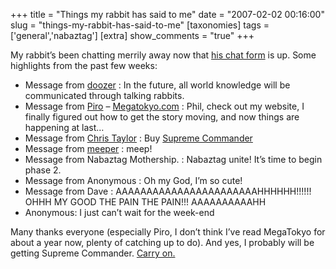 +++
title = "Things my rabbit has said to me"
date = "2007-02-02 00:16:00"
slug = "things-my-rabbit-has-said-to-me"
[taxonomies]
tags = ['general','nabaztag']
[extra]
show_comments = "true"
+++

My rabbit’s been chatting merrily away now that [his chat form](http://philwilson.org/rabbit/) is up. Some highlights from the past few weeks:

- Message from [doozer](http://arsecandle.org/~rod/nt/) : In the future, all world knowledge will be communicated through talking rabbits.
- Message from [Piro](http://en.wikipedia.org/wiki/Megatokyo#Piro) – [Megatokyo.com](http://megatokyo.com/) : Phil, check out my website, I finally figured out how to get the story moving, and now things are happening at last…
- Message from [Chris Taylor](http://en.wikipedia.org/wiki/Chris_Taylor_%28game_designer%29) : Buy [Supreme Commander](http://en.wikipedia.org/wiki/Supreme_Commander)
- Message from [meeper](http://bainite.wordpress.com/) : meep!
- Message from Nabaztag Mothership. : Nabaztag unite! It’s time to begin phase 2.
- Message from Anonymous : Oh my God, I’m so cute!
- Message from Dave : AAAAAAAAAAAAAAAAAAAAAAAHHHHHH!!!!!! OHHH MY GOOD THE PAIN THE PAIN!!! AAAAAAAAAAHH
- Anonymous: I just can’t wait for the week-end

Many thanks everyone (especially Piro, I don’t think I’ve read MegaTokyo for about a year now, plenty of catching up to do). And yes, I probably will be getting Supreme Commander. [Carry on.](http://philwilson.org/rabbit/)
